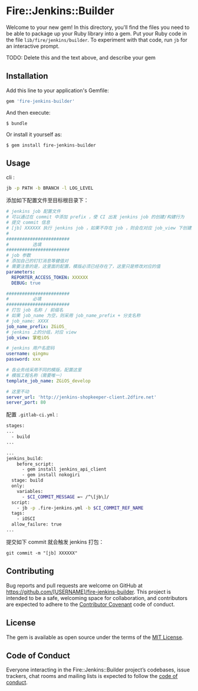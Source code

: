 # Fire::Jenkins::Builder

Welcome to your new gem! In this directory, you'll find the files you need to be able to package up your Ruby library into a gem. Put your Ruby code in the file `lib/fire/jenkins/builder`. To experiment with that code, run `jb` for an interactive prompt.

TODO: Delete this and the text above, and describe your gem

## Installation

Add this line to your application's Gemfile:

```ruby
gem 'fire-jenkins-builder'
```

And then execute:

    $ bundle

Or install it yourself as:

    $ gem install fire-jenkins-builder

## Usage

cli :

```sh
jb -p PATH -b BRANCH -l LOG_LEVEL
```

添加如下配置文件至目标根目录下：

```yml
# jenkins job 配置文件
# 可以通过在 commit 中添加 prefix ，使 CI 出发 jenkins job 的创建/构建行为
# 提交 commit 信息
# [jb] XXXXXX 执行 jenkins job ，如果不存在 job ，则会在对应 job_view 下创建并执行
#
########################
#         选填
########################
# job 参数
# 添加自己的钉钉消息等健值对
# 需要注意的是，这里面的配置，模版必须已经存在了，这里只是修改对应的值
parameters:
  REPORTER_ACCESS_TOKEN: XXXXXX
  DEBUG: true

########################
#         必填
########################
# 打包 job 名称 / 前缀名
# 如果 job_name 为空，则采用 job_name_prefix + 分支名称
# job_name: XXXX
job_name_prefix: ZGiOS_
# jenkins 上的分组，对应 view
job_view: 掌柜iOS

# jenkins 用户名密码
username: qingmu
password: xxx

# 各业务线采用不同的模版，配置这里
# 模版工程名称（需要唯一）
template_job_name: ZGiOS_develop

# 这里不动
server_url: 'http://jenkins-shopkeeper-client.2dfire.net'
server_port: 80
```

配置 `.gitlab-ci.yml` :

```sh
stages:
...
  - build
...

...
jenkins_build:
	before_script:
	  - gem install jenkins_api_client
	  - gem install nokogiri
  stage: build
  only:
    variables:
      - $CI_COMMIT_MESSAGE =~ /^\[jb\]/
  script: 
    - jb -p .fire-jenkins.yml -b $CI_COMMIT_REF_NAME
  tags:
    - iOSCI
  allow_failure: true
...
```

提交如下 commit 就会触发 jenkins 打包：

```
git commit -m "[jb] XXXXXX"
```

## Contributing

Bug reports and pull requests are welcome on GitHub at https://github.com/[USERNAME]/fire-jenkins-builder. This project is intended to be a safe, welcoming space for collaboration, and contributors are expected to adhere to the [Contributor Covenant](http://contributor-covenant.org) code of conduct.

## License

The gem is available as open source under the terms of the [MIT License](https://opensource.org/licenses/MIT).

## Code of Conduct

Everyone interacting in the Fire::Jenkins::Builder project’s codebases, issue trackers, chat rooms and mailing lists is expected to follow the [code of conduct](https://github.com/[USERNAME]/fire-jenkins-builder/blob/master/CODE_OF_CONDUCT.md).
